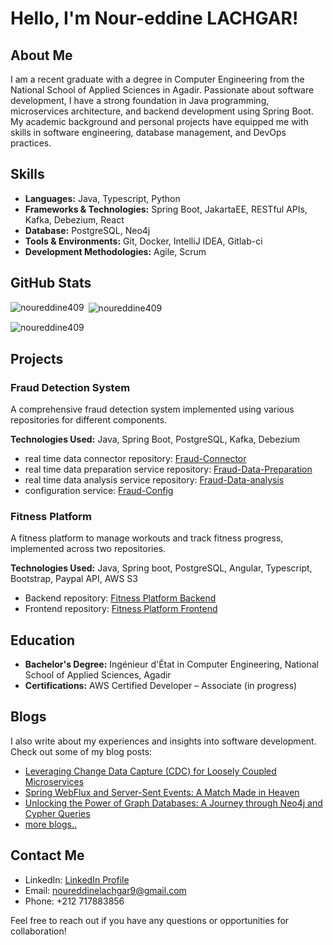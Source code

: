 # Hello, I'm Nour-eddine LACHGAR!

## About Me

I am a recent graduate with a degree in Computer Engineering from the National School of Applied Sciences in Agadir. Passionate about software development, I have a strong foundation in Java programming, microservices architecture, and backend development using Spring Boot. My academic background and personal projects have equipped me with skills in software engineering, database management, and DevOps practices.

## Skills

- **Languages:** Java, Typescript, Python
- **Frameworks & Technologies:** Spring Boot, JakartaEE, RESTful APIs, Kafka, Debezium, React
- **Database:** PostgreSQL, Neo4j
- **Tools & Environments:** Git, Docker, IntelliJ IDEA, Gitlab-ci
- **Development Methodologies:** Agile, Scrum

## GitHub Stats


<p><img align="left" src="https://github-readme-stats.vercel.app/api/top-langs/?username=noureddine409" alt="noureddine409" /></p>
<p>&nbsp;<img align="center" src="https://github-readme-stats.vercel.app/api?username=noureddine409&show_icons=true&locale=en" alt="noureddine409" /></p>
<p><img align="center" src="https://github-readme-streak-stats.herokuapp.com/?user=noureddine409" alt="noureddine409" /></p>





## Projects

### Fraud Detection System
A comprehensive fraud detection system implemented using various repositories for different components.

**Technologies Used:** Java, Spring Boot, PostgreSQL, Kafka, Debezium
- real time data connector repository: [Fraud-Connector](https://github.com/noureddine409/fraud-connector)
- real time data preparation service repository: [Fraud-Data-Preparation](https://github.com/noureddine409/fraud-data-preparation-service)
- real time data analysis service repository: [Fraud-Data-analysis](https://github.com/noureddine409/fraud-analysis-service)
- configuration service: [Fraud-Config](https://github.com/noureddine409/fraud-config-service)

### Fitness Platform
A fitness platform to manage workouts and track fitness progress, implemented across two repositories.

**Technologies Used:** Java, Spring boot, PostgreSQL, Angular, Typescript, Bootstrap, Paypal API, AWS S3
- Backend repository: [Fitness Platform Backend](https://github.com/noureddine409/fitness-backend)
- Frontend repository: [Fitness Platform Frontend](https://github.com/noureddine409/fitness-front)

## Education

- **Bachelor's Degree:** Ingénieur d'État in Computer Engineering, National School of Applied Sciences, Agadir
- **Certifications:** AWS Certified Developer – Associate (in progress)

## Blogs

I also write about my experiences and insights into software development. Check out some of my blog posts:

- [Leveraging Change Data Capture (CDC) for Loosely Coupled Microservices](https://medium.com/stackademic/leveraging-change-data-capture-cdc-for-loosely-coupled-microservices-9dc92f94f1e4)
- [Spring WebFlux and Server-Sent Events: A Match Made in Heaven](https://medium.com/stackademic/spring-webflux-and-server-sent-events-a-match-made-in-heaven-89e96e912ea0)
- [Unlocking the Power of Graph Databases: A Journey through Neo4j and Cypher Queries](https://medium.com/stackademic/unlocking-the-power-of-graph-databases-a-journey-through-neo4j-and-cypher-queries-61a12423cd12)
- [more blogs..](https://medium.com/@noureddinelachgar9)

## Contact Me

- LinkedIn: [LinkedIn Profile](https://www.linkedin.com/in/lachgar-2542/)
- Email: noureddinelachgar9@gmail.com
- Phone: +212 717883856

Feel free to reach out if you have any questions or opportunities for collaboration!

